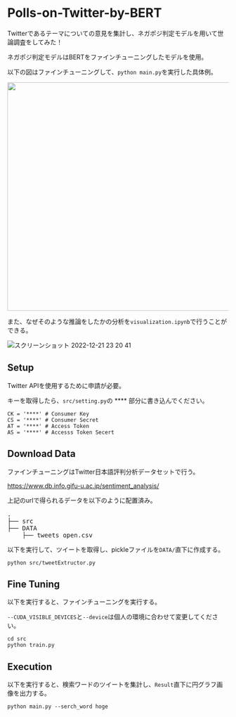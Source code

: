 # Polls-on-Twitter-by-BERT
Twitterであるテーマについての意見を集計し、ネガポジ判定モデルを用いて世論調査をしてみた！

ネガポジ判定モデルはBERTをファインチューニングしたモデルを使用。

以下の図はファインチューニングして、`python main.py`を実行した具体例。


<p align="center">
    <img src="https://user-images.githubusercontent.com/91179464/206850976-70c34197-e3ec-4a6e-9d18-973a69dfc0ca.png" width="520px">
</p>

また、なぜそのような推論をしたかの分析を`visualization.ipynb`で行うことができる。

![スクリーンショット 2022-12-21 23 20 41](https://user-images.githubusercontent.com/91179464/208927316-0d9da5bb-1533-4d3f-b42d-d38cfeac7b2d.png)


## Setup
Twitter APIを使用するために申請が必要。

キーを取得したら、`src/setting.py`の **** 部分に書き込んでください。
```
CK = '****' # Consumer Key
CS = '****' # Consumer Secret
AT = '****' # Access Token
AS = '****' # Accesss Token Secert
```

## Download Data
ファインチューニングはTwitter日本語評判分析データセットで行う。

https://www.db.info.gifu-u.ac.jp/sentiment_analysis/

上記のurlで得られるデータを以下のように配置済み。
<pre>
.
├── src
├── DATA
    ├── tweets_open.csv
</pre>

以下を実行して、ツイートを取得し、pickleファイルを`DATA/`直下に作成する。
```
python src/tweetExtructor.py
```

## Fine Tuning
以下を実行すると、ファインチューニングを実行する。

`--CUDA_VISIBLE_DEVICES`と`--device`は個人の環境に合わせて変更してください。
```
cd src
python train.py
```

## Execution
以下を実行すると、検索ワードのツイートを集計し、`Result`直下に円グラフ画像を出力する。
```
python main.py --serch_word hoge    
```
